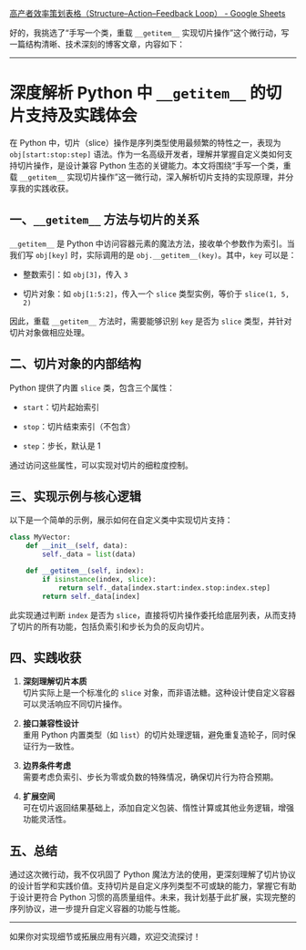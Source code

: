 [高产者效率策划表格（Structure–Action–Feedback Loop） - Google Sheets](https://docs.google.com/spreadsheets/d/1a9f8bm1dMUISTiCFW37poJ9xZjym134uoXzYPRZHVPg/edit?gid=597618502#gid=597618502)

好的，我挑选了“手写一个类，重载 `__getitem__` 实现切片操作”这个微行动，写一篇结构清晰、技术深刻的博客文章，内容如下：

---

# 深度解析 Python 中 `__getitem__` 的切片支持及实践体会

在 Python 中，切片（slice）操作是序列类型使用最频繁的特性之一，表现为 `obj[start:stop:step]` 语法。作为一名高级开发者，理解并掌握自定义类如何支持切片操作，是设计兼容 Python 生态的关键能力。本文将围绕“手写一个类，重载 `__getitem__` 实现切片操作”这一微行动，深入解析切片支持的实现原理，并分享我的实践收获。

## 一、`__getitem__` 方法与切片的关系

`__getitem__` 是 Python 中访问容器元素的魔法方法，接收单个参数作为索引。当我们写 `obj[key]` 时，实际调用的是 `obj.__getitem__(key)`。其中，`key` 可以是：

- 整数索引：如 `obj[3]`，传入 `3`
    
- 切片对象：如 `obj[1:5:2]`，传入一个 `slice` 类型实例，等价于 `slice(1, 5, 2)`
    

因此，重载 `__getitem__` 方法时，需要能够识别 `key` 是否为 `slice` 类型，并针对切片对象做相应处理。

## 二、切片对象的内部结构

Python 提供了内置 `slice` 类，包含三个属性：

- `start`：切片起始索引
    
- `stop`：切片结束索引（不包含）
    
- `step`：步长，默认是 1
    

通过访问这些属性，可以实现对切片的细粒度控制。

## 三、实现示例与核心逻辑

以下是一个简单的示例，展示如何在自定义类中实现切片支持：

```python
class MyVector:
    def __init__(self, data):
        self._data = list(data)

    def __getitem__(self, index):
        if isinstance(index, slice):
            return self._data[index.start:index.stop:index.step]
        return self._data[index]
```

此实现通过判断 `index` 是否为 `slice`，直接将切片操作委托给底层列表，从而支持了切片的所有功能，包括负索引和步长为负的反向切片。

## 四、实践收获

1. **深刻理解切片本质**  
    切片实际上是一个标准化的 `slice` 对象，而非语法糖。这种设计使自定义容器可以灵活响应不同切片操作。
    
2. **接口兼容性设计**  
    重用 Python 内置类型（如 `list`）的切片处理逻辑，避免重复造轮子，同时保证行为一致性。
    
3. **边界条件考虑**  
    需要考虑负索引、步长为零或负数的特殊情况，确保切片行为符合预期。
    
4. **扩展空间**  
    可在切片返回结果基础上，添加自定义包装、惰性计算或其他业务逻辑，增强功能灵活性。
    

## 五、总结

通过这次微行动，我不仅巩固了 Python 魔法方法的使用，更深刻理解了切片协议的设计哲学和实践价值。支持切片是自定义序列类型不可或缺的能力，掌握它有助于设计更符合 Python 习惯的高质量组件。未来，我计划基于此扩展，实现完整的序列协议，进一步提升自定义容器的功能与性能。

---

如果你对实现细节或拓展应用有兴趣，欢迎交流探讨！